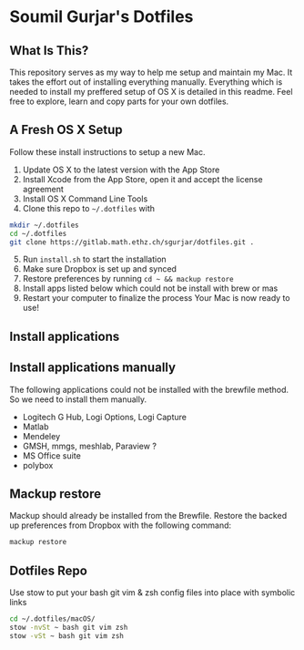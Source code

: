 # Soumil Gurjar's Dotfiles

## What Is This?

This repository serves as my way to help me setup and maintain my Mac. It takes the effort out of installing everything manually. Everything which is needed to install my preffered setup of OS X is detailed in this readme. Feel free to explore, learn and copy parts for your own dotfiles.

## A Fresh OS X Setup

Follow these install instructions to setup a new Mac.

1. Update OS X to the latest version with the App Store
2. Install Xcode from the App Store, open it and accept the license agreement
3. Install OS X Command Line Tools
4. Clone this repo to `~/.dotfiles` with 
```zsh
mkdir ~/.dotfiles
cd ~/.dotfiles
git clone https://gitlab.math.ethz.ch/sgurjar/dotfiles.git .
```
5. Run `install.sh` to start the installation
6. Make sure Dropbox is set up and synced
7. Restore preferences by running `cd ~ && mackup restore`
8. Install apps listed below which could not be install with brew or mas
9. Restart your computer to finalize the process
Your Mac is now ready to use!

## Install applications 

## Install applications manually
The following applications could not be installed with the brewfile method. So we need to install them manually.
- Logitech G Hub, Logi Options, Logi Capture
- Matlab
- Mendeley
- GMSH, mmgs, meshlab, Paraview ?
- MS Office suite
- polybox


## Mackup restore
Mackup should already be installed from the Brewfile. Restore the backed up preferences from Dropbox with the following command:
```zsh
mackup restore
```

## Dotfiles Repo
Use stow to put your bash git vim & zsh config files into place with symbolic links

```zsh
cd ~/.dotfiles/macOS/
stow -nvSt ~ bash git vim zsh
stow -vSt ~ bash git vim zsh
```

